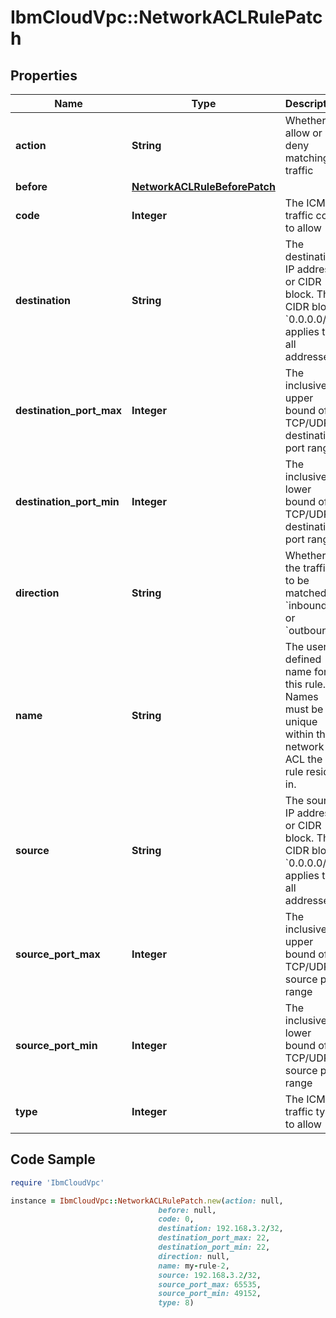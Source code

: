 # IbmCloudVpc::NetworkACLRulePatch

## Properties

Name | Type | Description | Notes
------------ | ------------- | ------------- | -------------
**action** | **String** | Whether to allow or deny matching traffic | [optional] 
**before** | [**NetworkACLRuleBeforePatch**](NetworkACLRuleBeforePatch.md) |  | [optional] 
**code** | **Integer** | The ICMP traffic code to allow | [optional] 
**destination** | **String** | The destination IP address or CIDR block. The CIDR block &#x60;0.0.0.0/0&#x60; applies to all addresses. | [optional] 
**destination_port_max** | **Integer** | The inclusive upper bound of TCP/UDP destination port range | [optional] 
**destination_port_min** | **Integer** | The inclusive lower bound of TCP/UDP destination port range | [optional] 
**direction** | **String** | Whether the traffic to be matched is &#x60;inbound&#x60; or &#x60;outbound&#x60; | [optional] 
**name** | **String** | The user-defined name for this rule. Names must be unique within the network ACL the rule resides in. | [optional] 
**source** | **String** | The source IP address or CIDR block.  The CIDR block &#x60;0.0.0.0/0&#x60; applies to all addresses. | [optional] 
**source_port_max** | **Integer** | The inclusive upper bound of TCP/UDP source port range | [optional] 
**source_port_min** | **Integer** | The inclusive lower bound of TCP/UDP source port range | [optional] 
**type** | **Integer** | The ICMP traffic type to allow | [optional] 

## Code Sample

```ruby
require 'IbmCloudVpc'

instance = IbmCloudVpc::NetworkACLRulePatch.new(action: null,
                                 before: null,
                                 code: 0,
                                 destination: 192.168.3.2/32,
                                 destination_port_max: 22,
                                 destination_port_min: 22,
                                 direction: null,
                                 name: my-rule-2,
                                 source: 192.168.3.2/32,
                                 source_port_max: 65535,
                                 source_port_min: 49152,
                                 type: 8)
```



